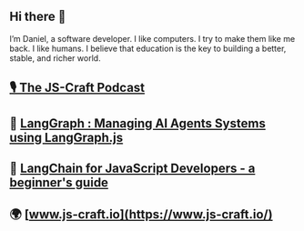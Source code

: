 ## Hi there 👋

I’m Daniel, a software developer. I like computers. I try to make them like me back. I like humans. I believe that education is the key to building a better, stable, and richer world.

## [🎙️ The JS-Craft Podcast](https://www.js-craft.io/blog/category/podcast/)
## 📘 [LangGraph : Managing AI Agents Systems using LangGraph.js](https://www.amazon.com/dp/B0DM2GQ362/)
## 📙 [LangChain for JavaScript Developers - a beginner's guide](https://www.amazon.com/dp/B0D76DS6QJ/)
## 🌍 [www.js-craft.io](https://www.js-craft.io/)

<!--
**daniel-jscraft/daniel-jscraft** is a ✨ _special_ ✨ repository because its `README.md` (this file) appears on your GitHub profile.

Here are some ideas to get you started:

- 🔭 I’m currently working on ...
- 🌱 I’m currently learning ...
- 👯 I’m looking to collaborate on ...
- 🤔 I’m looking for help with ...
- 💬 Ask me about ...
- 📫 How to reach me: ...
- 😄 Pronouns: ...
- ⚡ Fun fact: ...
-->
